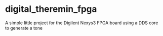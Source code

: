 digital_theremin_fpga
=====================

A simple little project for the Digilent Nexys3 FPGA board using a DDS core to generate a tone